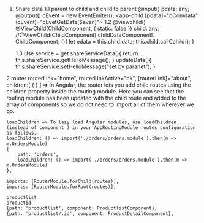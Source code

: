 1. Share data
	1.1 parent to child and child to parent
	@input() pdata: any;
	@output() cEvent = new EventEmiter();
	<app-child [pdata]="pComdata" (cEvent)="cEvetGetData($even)"> </app-child>
	1.2 @viewchild()
	@ViewChild(ChildComponent, { static: false }) child: any;
	//@ViewChild(ChildComponent) childDataComponent!: ChildComponent;
	(){
		let edata = this.child.data;
		this.child.callCahild();
	}
	
	1.3 Use service =
	get shareServiceData(){
		return this.shareService.getHelloMessage();
	}
	updateData(){
		this.shareService.setHelloMessage("set by paranet");
	}
	
2	router
	routerLink="home", routerLinkActive="bk", [routerLink]="about",
	children:[ { } ] => In Angular, the router lets you add child routes using the children property inside the routing module. Here you can see that the routing module has been updated with the child route and added to the array of components so we do not need to import all of them wherever we go.
	
	loadChildren => To lazy load Angular modules, use loadChildren (instead of component ) in your AppRoutingModule routes configuration as follows. 
	loadChildren: () => import('./orders/orders.module').then(m => m.OrdersModule)
	{
		path: 'orders',
		loadChildren: () => import('./orders/orders.module').then(m => m.OrdersModule)
	},
	
	imports: [RouterModule.forChild(routes)],
    imports: [RouterModule.forRoot(routes)],
	
	productlist
	productid
	{path: 'productlist', component: ProductlistComponent},
    {path: 'productlist/:id', component: ProductDetailComponent},
		
	